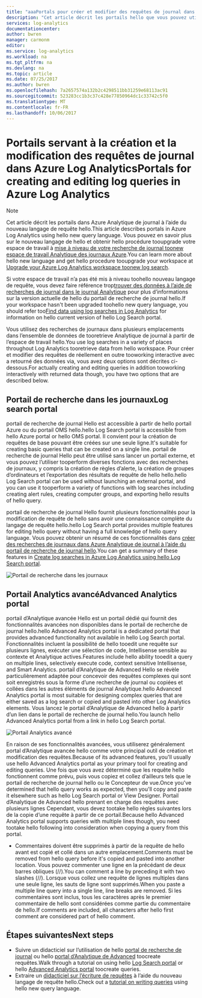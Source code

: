 ```yaml
---
title: "aaaPortals pour créer et modifier des requêtes de journal dans l’Analytique des journaux Azure | Documents Microsoft"
description: "Cet article décrit les portails hello que vous pouvez utiliser dans Azure journal Analytique toocreate et modifier des recherches de journal."
services: log-analytics
documentationcenter: 
author: bwren
manager: carmonm
editor: 
ms.service: log-analytics
ms.workload: na
ms.tgt_pltfrm: na
ms.devlang: na
ms.topic: article
ms.date: 07/25/2017
ms.author: bwren
ms.openlocfilehash: 7a2657574a132b2c4298511bb31259e68113ac91
ms.sourcegitcommit: 523283cc1b3c37c428e77850964dc1c33742c5f0
ms.translationtype: MT
ms.contentlocale: fr-FR
ms.lasthandoff: 10/06/2017
---
```

# <a name="portals-for-creating-and-editing-log-queries-in-azure-log-analytics"></a><span data-ttu-id="40dad-103">Portails servant à la création et la modification des requêtes de journal dans Azure Log Analytics</span><span class="sxs-lookup"><span data-stu-id="40dad-103">Portals for creating and editing log queries in Azure Log Analytics</span></span>

> [!NOTE]
> <span data-ttu-id="40dad-104">Cet article décrit les portails dans Azure Analytique de journal à l’aide du nouveau langage de requête hello.</span><span class="sxs-lookup"><span data-stu-id="40dad-104">This article describes portals in Azure Log Analytics using hello new query language.</span></span>  <span data-ttu-id="40dad-105">Vous pouvez en savoir plus sur le nouveau langage de hello et obtenir hello procédure tooupgrade votre espace de travail à [mise à niveau de votre recherche de journal toonew espace de travail Analytique des journaux Azure](log-analytics-log-search-upgrade.md).</span><span class="sxs-lookup"><span data-stu-id="40dad-105">You can learn more about hello new language and get hello procedure tooupgrade your workspace at [Upgrade your Azure Log Analytics workspace toonew log search](log-analytics-log-search-upgrade.md).</span></span>  
>
> <span data-ttu-id="40dad-106">Si votre espace de travail n’a pas été mis à niveau toohello nouveau langage de requête, vous devez faire référence trop[trouver des données à l’aide de recherches de journal dans le journal Analytique](log-analytics-log-searches.md) pour plus d’informations sur la version actuelle de hello du portail de recherche de journal hello.</span><span class="sxs-lookup"><span data-stu-id="40dad-106">If your workspace hasn't been upgraded toohello new query language, you should refer too[Find data using log searches in Log Analytics](log-analytics-log-searches.md) for information on hello current version of hello Log Search portal.</span></span>

<span data-ttu-id="40dad-107">Vous utilisez des recherches de journaux dans plusieurs emplacements dans l’ensemble de données de tooretrieve Analytique de journal à partir de l’espace de travail hello.</span><span class="sxs-lookup"><span data-stu-id="40dad-107">You use log searches in a variety of places throughout Log Analytics tooretrieve data from hello workspace.</span></span>  <span data-ttu-id="40dad-108">Pour créer et modifier des requêtes de réellement en outre tooworking interactive avec a retourné des données via, vous avez deux options sont décrites ci-dessous.</span><span class="sxs-lookup"><span data-stu-id="40dad-108">For actually creating and editing queries in addition tooworking interactively with returned data though, you have two options that are described below.</span></span>  

## <a name="log-search-portal"></a><span data-ttu-id="40dad-109">Portail de recherche dans les journaux</span><span class="sxs-lookup"><span data-stu-id="40dad-109">Log search portal</span></span>
<span data-ttu-id="40dad-110">portail de recherche de journal Hello est accessible à partir de hello portail Azure ou du portail OMS hello.</span><span class="sxs-lookup"><span data-stu-id="40dad-110">hello Log Search portal is accessible from hello Azure portal or hello OMS portal.</span></span>  <span data-ttu-id="40dad-111">Il convient pour la création de requêtes de base pouvant être créées sur une seule ligne.</span><span class="sxs-lookup"><span data-stu-id="40dad-111">It's suitable for creating basic queries that can be created on a single line.</span></span>  <span data-ttu-id="40dad-112">portail de recherche de journal Hello peut être utilisé sans lancer un portail externe, et vous pouvez l’utiliser tooperform diverses fonctions avec des recherches de journaux, y compris la création de règles d’alerte, la création de groupes d’ordinateurs et l’exportation des résultats de requête de hello hello.</span><span class="sxs-lookup"><span data-stu-id="40dad-112">hello Log Search portal can be used without launching an external portal, and you can use it tooperform a variety of functions with log searches including creating alert rules, creating computer groups, and exporting hello results of hello query.</span></span>  

<span data-ttu-id="40dad-113">portail de recherche de journal Hello fournit plusieurs fonctionnalités pour la modification de requête de hello sans avoir une connaissance complète du langage de requête hello.</span><span class="sxs-lookup"><span data-stu-id="40dad-113">hello Log Search portal provides multiple features for editing hello query without having a full knowledge of hello query language.</span></span>  <span data-ttu-id="40dad-114">Vous pouvez obtenir un résumé de ces fonctionnalités dans [créer des recherches de journaux dans Azure Analytique de journal à l’aide du portail de recherche de journal hello](log-analytics-log-search-log-search-portal.md).</span><span class="sxs-lookup"><span data-stu-id="40dad-114">You can get a summary of these features in [Create log searches in Azure Log Analytics using hello Log Search portal](log-analytics-log-search-log-search-portal.md).</span></span>


![Portail de recherche dans les journaux](media/log-analytics-log-search-portals/log-search-portal.png)

## <a name="advanced-analytics-portal"></a><span data-ttu-id="40dad-116">Portail Analytics avancé</span><span class="sxs-lookup"><span data-stu-id="40dad-116">Advanced Analytics portal</span></span>
<span data-ttu-id="40dad-117">portail d’Analytique avancée Hello est un portail dédié qui fournit des fonctionnalités avancées non disponibles dans le portail de recherche de journal hello.</span><span class="sxs-lookup"><span data-stu-id="40dad-117">hello Advanced Analytics portal is a dedicated portal that provides advanced functionality not available in hello Log Search portal.</span></span>  <span data-ttu-id="40dad-118">Fonctionnalités incluent la possibilité de hello tooedit une requête sur plusieurs lignes, exécuter une sélection de code, Intellisense sensible au contexte et Analytique actives.</span><span class="sxs-lookup"><span data-stu-id="40dad-118">Features include hello ability tooedit a query on multiple lines, selectively execute code, context sensitive Intellisense, and Smart Analytics.</span></span>  <span data-ttu-id="40dad-119">portail d’Analytique de Advanced Hello se révèle particulièrement adaptée pour concevoir des requêtes complexes qui sont soit enregistrés sous la forme d’une recherche de journal ou copiées et collées dans les autres éléments de journal Analytique.</span><span class="sxs-lookup"><span data-stu-id="40dad-119">hello Advanced Analytics portal is most suitable for designing complex queries that are either saved as a log search or copied and pasted into other Log Analytics elements.</span></span>  <span data-ttu-id="40dad-120">Vous lancez le portail d’Analytique de Advanced hello à partir d’un lien dans le portail de recherche de journal hello.</span><span class="sxs-lookup"><span data-stu-id="40dad-120">You launch hello Advanced Analytics portal from a link in hello Log Search portal.</span></span>

![Portail Analytics avancé](media/log-analytics-log-search-portals/advanced-analytics-portal.png)


<span data-ttu-id="40dad-122">En raison de ses fonctionnalités avancées, vous utiliserez généralement portal d’Analytique avancée hello comme votre principal outil de création et modification des requêtes.</span><span class="sxs-lookup"><span data-stu-id="40dad-122">Because of its advanced features, you'll usually use hello Advanced Analytics portal as your primary tool for creating and editing queries.</span></span>  <span data-ttu-id="40dad-123">Une fois que vous avez déterminé que les requête hello fonctionnent comme prévu, puis vous copiez et collez d’ailleurs tels que le portail de recherche de journal hello ou le Concepteur de vue.</span><span class="sxs-lookup"><span data-stu-id="40dad-123">Once you've determined that hello query works as expected, then you'll copy and paste it elsewhere such as hello Log Search portal or View Designer.</span></span>  <span data-ttu-id="40dad-124">Portail d’Analytique de Advanced hello prenant en charge des requêtes avec plusieurs lignes Cependant, vous devez tootake hello règles suivantes lors de la copie d’une requête à partir de ce portail.</span><span class="sxs-lookup"><span data-stu-id="40dad-124">Because hello Advanced Analytics portal supports queries with multiple lines though, you need tootake hello following into consideration when copying a query from this portal.</span></span>

- <span data-ttu-id="40dad-125">Commentaires doivent être supprimés à partir de la requête de hello avant est copié et collé dans un autre emplacement.</span><span class="sxs-lookup"><span data-stu-id="40dad-125">Comments must be removed from hello query before it's copied and pasted into another location.</span></span>  <span data-ttu-id="40dad-126">Vous pouvez commenter une ligne en la précédant de deux barres obliques (//).</span><span class="sxs-lookup"><span data-stu-id="40dad-126">You can comment a line by preceding it with two slashes (//).</span></span>  <span data-ttu-id="40dad-127">Lorsque vous collez une requête de lignes multiples dans une seule ligne, les sauts de ligne sont supprimés.</span><span class="sxs-lookup"><span data-stu-id="40dad-127">When you paste a multiple line query into a single line, line breaks are removed.</span></span>  <span data-ttu-id="40dad-128">Si les commentaires sont inclus, tous les caractères après le premier commentaire de hello sont considérées comme partie du commentaire de hello.</span><span class="sxs-lookup"><span data-stu-id="40dad-128">If comments are included, all characters after hello first comment are considered part of hello comment.</span></span>


## <a name="next-steps"></a><span data-ttu-id="40dad-129">Étapes suivantes</span><span class="sxs-lookup"><span data-stu-id="40dad-129">Next steps</span></span>

- <span data-ttu-id="40dad-130">Suivre un didacticiel sur l’utilisation de hello [portal de recherche de journal](log-analytics-log-search-log-search-portal.md) ou hello [portal d’Analytique de Advanced](https://go.microsoft.com/fwlink/?linkid=856587) toocreate requêtes.</span><span class="sxs-lookup"><span data-stu-id="40dad-130">Walk through a tutorial on using hello [Log Search portal](log-analytics-log-search-log-search-portal.md) or hello [Advanced Analytics portal](https://go.microsoft.com/fwlink/?linkid=856587) toocreate queries.</span></span>
- <span data-ttu-id="40dad-131">Extraire un [didacticiel sur l’écriture de requêtes](https://go.microsoft.com/fwlink/?linkid=856078) à l’aide du nouveau langage de requête hello.</span><span class="sxs-lookup"><span data-stu-id="40dad-131">Check out a [tutorial on writing queries](https://go.microsoft.com/fwlink/?linkid=856078) using hello new query language.</span></span>
